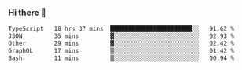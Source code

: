 ### Hi there 👋

<!--
**zhengis-alinur/zhengis-alinur** is a ✨ _special_ ✨ repository because its `README.md` (this file) appears on your GitHub profile.

Here are some ideas to get you started:

- 🔭 I’m currently working on ...
- 🌱 I’m currently learning ...
- 👯 I’m looking to collaborate on ...
- 🤔 I’m looking for help with ...
- 💬 Ask me about ...
- 📫 How to reach me: ...
- 😄 Pronouns: ...
- ⚡ Fun fact: ...
-->

<!--START_SECTION:waka-->

```txt
TypeScript   18 hrs 37 mins  ███████████████████████░░   91.62 %
JSON         35 mins         ▓░░░░░░░░░░░░░░░░░░░░░░░░   02.93 %
Other        29 mins         ▓░░░░░░░░░░░░░░░░░░░░░░░░   02.42 %
GraphQL      17 mins         ▒░░░░░░░░░░░░░░░░░░░░░░░░   01.42 %
Bash         11 mins         ▒░░░░░░░░░░░░░░░░░░░░░░░░   00.94 %
```

<!--END_SECTION:waka-->
